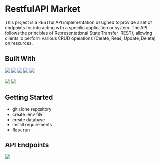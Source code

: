 <h1>RestfulAPI Market</h1>
This project is a RESTful API implementation designed to provide a set of endpoints for interacting with a specific application or system. The API follows the principles of Representational State Transfer (REST), allowing clients to perform various CRUD operations (Create, Read, Update, Delete) on resources.
<h2>Built With</h2>
<a href="https://www.python.org/downloads/windows/"><img  src="https://img.shields.io/badge/Python-3.10.6-blue"></a> <a href="https://alembic.sqlalchemy.org/en/latest/"><img  src="https://img.shields.io/badge/Alembic-1.11.1-blue"></a> <a href="https://flask-docs.readthedocs.io/en/latest/quickstart/"><img  src="https://img.shields.io/badge/Flask-2.3.2-blue"></a> <a href="https://marshmallow.readthedocs.io/en/stable/index.html"><img  src="https://img.shields.io/badge/Marshmallow-3.19.0-blue"></a> <a href="https://www.sqlalchemy.org/"><img  src="https://img.shields.io/badge/SQLAlchemy-2.0.15-blue"></a><br><br> <a href="https://docs.pytest.org/en/7.3.x/getting-started.html"><img  src="https://img.shields.io/badge/Pytest-7.3.1-blue"></a> <a href="https://www.python.org/downloads/windows/"><img  src="https://img.shields.io/badge/OpenAPI-3.1.0-blue"></a>

<h2>Getting Started</h2>
<ul>
  <li>git clone repository</li>
  <li>create .env file</li>
  <li>create database</li>
  <li>install requirements</li>
  <li>flask run</li>
</ul>

<h2>API Endpoints</h2>
<img src="https://github.com/IlyaBulatau/RestfulAPi-market-sample/assets/114684666/e006d7d5-ac85-4ab9-b16c-db16167d1ef4">
